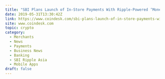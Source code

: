 ```yaml
---
title: "SBI Plans Launch of In-Store Payments With Ripple-Powered ‘Money Tap’ App"
date: 2019-05-31T13:30:42Z
link: https://www.coindesk.com/sbi-plans-launch-of-in-store-payments-with-ripple-powered-money-tap-app?utm_medium=RSS&utm_source=hune
site: www.coindesk.com
topic: crypto
category:
  - Merchants
  - News
  - Payments
  - Business News
  - Banking
  - SBI Ripple Asia
  - Mobile Apps
draft: false
---
```

